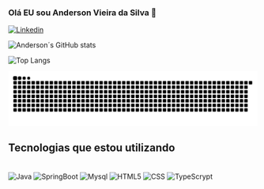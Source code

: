 ### Olá EU sou Anderson Vieira da Silva 🙂
[![Linkedin](https://img.shields.io/badge/LinkedIn-0077B5?style=for-the-badge&logo=linkedin&logoColor=white)](https://www.linkedin.com/in/andersson-silva77/)

![Anderson´s GitHub stats](https://github-readme-stats.vercel.app/api?username=andersson07&show_icons=true&theme=dracula)

![Top Langs](https://github-readme-stats.vercel.app/api/top-langs/?username=andersson07&layout=compact)

  ![Snake animation](https://github.com/andersson07/andersson07/blob/main/snake-svg)



## Tecnologias que estou utilizando 

<div style="display: inline_block"><br/>
  <img align="center" alt="Java" src="https://img.shields.io/badge/Java-ED8B00?style=for-the-badge&logo=java&logoColor=white" />
<img align="center" alt="SpringBoot" src="https://img.shields.io/badge/Spring-6DB33F?style=for-the-badge&logo=spring&logoColor=white" />
<img align="center" alt="Mysql" src="https://img.shields.io/badge/MySQL-00000F?style=for-the-badge&logo=mysql&logoColor=white" />
<img align="center" alt="HTML5" src="https://img.shields.io/badge/HTML5-E34F26?style=for-the-badge&logo=html5&logoColor=whitee" />
<img align="center" alt="CSS" src="https://img.shields.io/badge/CSS3-1572B6?style=for-the-badge&logo=css3&logoColor=white" />
<img align="center" alt="TypeScrypt" src="https://img.shields.io/badge/TypeScript-007ACC?style=for-the-badge&logo=typescript&logoColor=white" />
</div>
